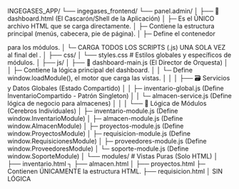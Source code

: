 INGEGASES_APP/
└── ingegases_frontend/
    └── panel.admin/
        │
        ├── 🐚 dashboard.html  (El Cascarón/Shell de la Aplicación)
        │   ├─ Es el ÚNICO archivo HTML que se carga directamente.
        │   ├─ Contiene la estructura principal (menús, cabecera, pie de página).
        │   ├─ Define el contenedor <div id="dynamicContent"> para los módulos.
        │   └─ CARGA TODOS LOS SCRIPTS (.js) UNA SOLA VEZ al final del <body>.
        │
        ├── css/
        │   └── styles.css          # Estilos globales y específicos de módulos.
        │
        ├── js/
        │   ├── 🧠 dashboard-main.js (El Director de Orquesta)
        │   │   ├─ Contiene la lógica principal del dashboard.
        │   │   └─ Define window.loadModule(), el motor que carga las vistas.
        │   │
        │   ├── 🗃️ Servicios y Datos Globales (Estado Compartido)
        │   │   ├─ inventario-global.js  (Define InventarioCompartido - Patrón Singleton)
        │   │   └─ almacen-service.js    (Define lógica de negocio para almacenes)
        │   │
        │   └── 🧩 Lógica de Módulos (Cerebros Individuales)
        │       ├─ inventario-module.js  (Define window.InventarioModule)
        │       ├─ almacen-module.js     (Define window.AlmacenModule)
        │       ├─ proyectos-module.js   (Define window.ProyectosModule)
        │       ├─ requisicion-module.js (Define window.RequisicionesModule)
        │       ├─ proveedores-module.js (Define window.ProveedoresModule)
        │       └─ soporte-module.js     (Define window.SoporteModule)
        │
        └── modules/                  # Vistas Puras (Solo HTML)
            │
            ├── inventario.html       ┐
            ├── almacen.html          │
            ├── proyectos.html        ├─ Contienen ÚNICAMENTE la estructura HTML.
            ├── requisicion.html      │  SIN LÓGICA <script>.
            ├── proveedores.html      │  Son "plantillas" que el Director carga.
            └── soporte.html          ┘



+--------------------------------------------------------------------------------------------------+
|                             ARQUITECTURA DE LA APLICACIÓN "INGEGASES APP"                          |
+==================================================================================================+
|                                                                                                  |
|   +---------------------------------+        +-------------------------------------------------+ |
|   |    🐚 dashboard.html (Shell)    |        |        🧠 js/dashboard-main.js (Director)         | |
|   | - Contenedor #dynamicContent    |        | - Define window.loadModule('nombre')              | |
|   | - Menú con onclick="..."        |        | - Se ejecuta en DOMContentLoaded                  | |
|   | - Carga TODOS los scripts .js   |        | - Llama a los .init() globales (Inventario, etc.) | |
|   +---------------------------------+        +-------------------------------------------------+ |
|                   |                                                   |                          |
|  ① El usuario hace |                                                   | ② La función se ejecuta  |
|     clic en un menú|                                                   |                          |
|     (ej: "Proyectos")|_________________________________________________ | ________________________ |
|                                                                         |                          |
|               +---------------------------------------------------------v----------------+         |
|               |              FUNCIÓN CENTRAL: window.loadModule('proyectos')             |         |
|               +---------------------------------|----------------------------------------+         |
|                                                 | 3-PASOS                                          |
|  +----------------------------------------------+-----------------------------------------------+ |
|  |                                              |                                               | |
|  |  [PASO 1: FETCH VISTA]                        |  [PASO 2: INYECTAR VISTA]                     | |
|  |  +---------------------------+                |  +---------------------------------+            | |
|  |  | Pide el archivo HTML      |--------------->|  |    dynamicContent.innerHTML =   |            | |
|  |  | /modules/proyectos.html   |                |  |       <resultado del fetch>     |            | |
|  |  +---------------------------+                |  +---------------------------------+            | |
|  |                                               |                |                                |
|  |  [PASO 3: INICIALIZAR LÓGICA] <---------------+                |                                |
|  |  +------------------------------------+                        | La vista ahora existe en el DOM|
|  |  | Llama a la función correspondiente |                        |                                |
|  |  | window.ProyectosModule.init()    |                        |                                |
|  |  +------------------------------------+                        |                                |
|  |                                                                |                                |
|  +----------------------------------------------------------------+--------------------------------+
|                                                                                                  |
|                                    ESTADO FINAL (MÓDULO ACTIVO)                                    |
|                                                                                                  |
|  +---------------------------+  <-- COMUNICACIÓN --> +-----------------------------------------+ |
|  | modules/proyectos.html    |                     |        js/proyectos-module.js             | |
|  | (La Vista en Pantalla)    |                     |        (La Lógica del Módulo)             | |
|  | - El usuario interactúa   |                     | - Contiene los datos (ej: proyectosData)    | |
|  |   con botones, formularios|                     | - Contiene las funciones (ej: saveProveedor)| |
|  +-------------|-------------+                     +----------------------|--------------------+ |
|                |                                                          |                      |
|                | ⑥ El usuario guarda un nuevo proyecto.                   |                      |
|                |    El onclick llama a una función del módulo.            |                      |
|                |__________________________________________________________| ⑦ La función:         |
|                                                                           | - Actualiza el array   |
|                                                                           |   interno de datos.    |
|  +------------------------------------------------------------------+     | - Llama a una función  |
|  |        PERSISTENCIA Y COMUNICACIÓN ENTRE MÓDULOS                 |     |   para re-renderizar   |
|  +----------------------------+-------------------------------------+     |   su propia vista.     |
|  |   💾 localStorage         |      📣 Sistema de Eventos Global    |     |                        |
|  | - 'inventarioCompartido'  | - window.dispatchEvent(             |     |                        |
|  | - 'almacenesData'         |     'inventarioActualizado'         |     |                        |
|  | - Clave para que los      |   )                                 |     |                        |
|  |   datos no se pierdan.    | - Permite que un módulo notifique   |     |                        |
|  |                           |   a otros de un cambio.             |     |                        |
|  +---------------------------+-------------------------------------+     +------------------------+
|                                                                                                  |
+--------------------------------------------------------------------------------------------------+